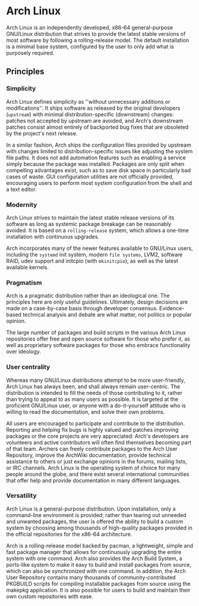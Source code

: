 # Arch Linux

Arch Linux is an independently developed, x86-64 general-purpose GNU/Linux distribution that strives to provide the latest stable versions of most software by following a rolling-release model. The default installation is a minimal base system, configured by the user to only add what is purposely required. 

## Principles

### Simplicity

Arch Linux defines simplicity as ''without unnecessary additions or modifications''. It ships software as released by the original developers (`upstream`) with minimal distribution-specific (downstream) changes: patches not accepted by upstream are avoided, and Arch's downstream patches consist almost entirely of backported bug fixes that are obsoleted by the project's next release.

In a similar fashion, Arch ships the configuration files provided by upstream with changes limited to distribution-specific issues like adjusting the system file paths. It does not add automation features such as enabling a service simply because the package was installed. Packages are only split when compelling advantages exist, such as to save disk space in particularly bad cases of waste. GUI configuration utilities are not officially provided, encouraging users to perform most system configuration from the shell and a text editor.

### Modernity

Arch Linux strives to maintain the latest stable release versions of its software as long as systemic package breakage can be reasonably avoided. It is based on a `rolling-release` system, which allows a one-time installation with continuous upgrades.

Arch incorporates many of the newer features available to GNU/Linux users, including the `systemd` init system, modern `file systems`, LVM2, software RAID, udev support and initcpio (with `mkinitcpio`), as well as the latest available kernels.

### Pragmatism

Arch is a pragmatic distribution rather than an ideological one. The principles here are only useful guidelines. Ultimately, design decisions are made on a case-by-case basis through developer consensus. Evidence-based technical analysis and debate are what matter, not politics or popular opinion.

The large number of packages and build scripts in the various Arch Linux repositories offer free and open source software for those who prefer it, as well as proprietary software packages for those who embrace functionality over ideology.

### User centrality

Whereas many GNU/Linux distributions attempt to be more user-friendly, Arch Linux has always been, and shall always remain user-centric. The distribution is intended to fill the needs of those contributing to it, rather than trying to appeal to as many users as possible. It is targeted at the proficient GNU/Linux user, or anyone with a do-it-yourself attitude who is willing to read the documentation, and solve their own problems.

All users are encouraged to participate and contribute to the distribution. Reporting and helping fix bugs is highly valued and patches improving packages or the core projects are very appreciated: Arch's developers are volunteers and active contributors will often find themselves becoming part of that team. Archers can freely contribute packages to the Arch User Repository, improve the ArchWiki documentation, provide technical assistance to others or just exchange opinions in the forums, mailing lists, or IRC channels. Arch Linux is the operating system of choice for many people around the globe, and there exist several international communities that offer help and provide documentation in many different languages.

### Versatility

Arch Linux is a general-purpose distribution. Upon installation, only a command-line environment is provided; rather than tearing out unneeded and unwanted packages, the user is offered the ability to build a custom system by choosing among thousands of high-quality packages provided in the official repositories for the x86-64 architecture.

Arch is a rolling-release model backed by pacman, a lightweight, simple and fast package manager that allows for continuously upgrading the entire system with one command. Arch also provides the Arch Build System, a ports-like system to make it easy to build and install packages from source, which can also be synchronized with one command. In addition, the Arch User Repository contains many thousands of community-contributed PKGBUILD scripts for compiling installable packages from source using the makepkg application. It is also possible for users to build and maintain their own custom repositories with ease. 